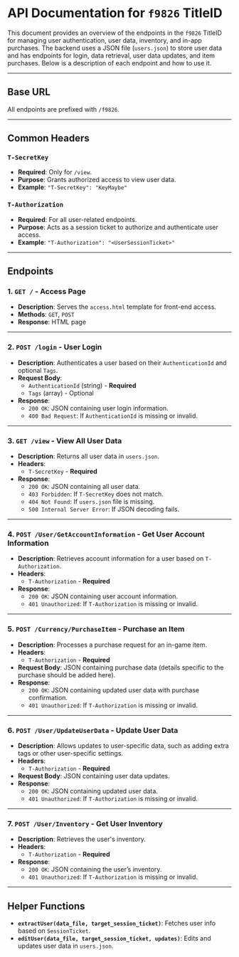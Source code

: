 # API Documentation for `f9826` TitleID

This document provides an overview of the endpoints in the `f9826` TitleID for managing user authentication, user data, inventory, and in-app purchases. The backend uses a JSON file (`users.json`) to store user data and has endpoints for login, data retrieval, user data updates, and item purchases. Below is a description of each endpoint and how to use it.

---

## Base URL

All endpoints are prefixed with `/f9826`.

---

## Common Headers

### `T-SecretKey`
- **Required**: Only for `/view`.
- **Purpose**: Grants authorized access to view user data.
- **Example**: `"T-SecretKey": "KeyMaybe"`

### `T-Authorization`
- **Required**: For all user-related endpoints.
- **Purpose**: Acts as a session ticket to authorize and authenticate user access.
- **Example**: `"T-Authorization": "<UserSessionTicket>"`

---

## Endpoints

### 1. `GET /` - Access Page
- **Description**: Serves the `access.html` template for front-end access.
- **Methods**: `GET`, `POST`
- **Response**: HTML page

---

### 2. `POST /login` - User Login
- **Description**: Authenticates a user based on their `AuthenticationId` and optional `Tags`.
- **Request Body**:
    - `AuthenticationId` (string) - **Required**
    - `Tags` (array) - Optional
- **Response**:
    - `200 OK`: JSON containing user login information.
    - `400 Bad Request`: If `AuthenticationId` is missing or invalid.

---

### 3. `GET /view` - View All User Data
- **Description**: Returns all user data in `users.json`.
- **Headers**:
    - `T-SecretKey` - **Required**
- **Response**:
    - `200 OK`: JSON containing all user data.
    - `403 Forbidden`: If `T-SecretKey` does not match.
    - `404 Not Found`: If `users.json` file is missing.
    - `500 Internal Server Error`: If JSON decoding fails.

---

### 4. `POST /User/GetAccountInformation` - Get User Account Information
- **Description**: Retrieves account information for a user based on `T-Authorization`.
- **Headers**:
    - `T-Authorization` - **Required**
- **Response**:
    - `200 OK`: JSON containing user account information.
    - `401 Unauthorized`: If `T-Authorization` is missing or invalid.

---

### 5. `POST /Currency/PurchaseItem` - Purchase an Item
- **Description**: Processes a purchase request for an in-game item.
- **Headers**:
    - `T-Authorization` - **Required**
- **Request Body**: JSON containing purchase data (details specific to the purchase should be added here).
- **Response**:
    - `200 OK`: JSON containing updated user data with purchase confirmation.
    - `401 Unauthorized`: If `T-Authorization` is missing or invalid.

---

### 6. `POST /User/UpdateUserData` - Update User Data
- **Description**: Allows updates to user-specific data, such as adding extra tags or other user-specific settings.
- **Headers**:
    - `T-Authorization` - **Required**
- **Request Body**: JSON containing user data updates.
- **Response**:
    - `200 OK`: JSON containing updated user data.
    - `401 Unauthorized`: If `T-Authorization` is missing or invalid.

---

### 7. `POST /User/Inventory` - Get User Inventory
- **Description**: Retrieves the user's inventory.
- **Headers**:
    - `T-Authorization` - **Required**
- **Response**:
    - `200 OK`: JSON containing the user’s inventory.
    - `401 Unauthorized`: If `T-Authorization` is missing or invalid.

---

## Helper Functions

- **`extractUser(data_file, target_session_ticket)`**: Fetches user info based on `SessionTicket`.
- **`editUser(data_file, target_session_ticket, updates)`**: Edits and updates user data in `users.json`.
